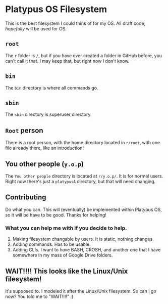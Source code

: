 # Platypus OS Filesystem
This is the best filesystem I could think of for my OS. All draft code, *hopefully* will be used for OS.
## `root`
The `r` folder is `/`, but if you have ever created a folder in GitHub before, you can't call it that. I may keep that, but right now I don't know.
## `bin`
The `bin` directory is where all commands go.
## `sbin`
The `sbin` directory is superuser directory.
## `Root` person
There is a root person, with the home directory located in `r/root`, with one file already there, like an introduction!
## You other people (`y.o.p`)
The `You other people` directory is located at `r/y.o.p/`. It is for normal users. Right now there's just a `platypusA` directory, but that will need changing.
## Contributing
Do what you can. This will (eventually) be implemented within Platypus OS, so it will be have to be good. Thanks for helping!
### What you can help me with if you decide to help.
1. Making filesystem changable by users. It is static, nothing changes.
2. Adding commands. Has to be usable.
3. Adding CLIs. I want to have BASH, CROSH, and another one that I have somewhere in my mass of Google Drive folders.
## WAIT!!!! This looks like the Linux/Unix filesystem!
It's supposed to. I modeled it after the Linux/Unix filesystem. So can I go now? You told me to "WAIT!!!!" :)
